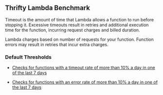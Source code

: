 ## Thrifty Lambda Benchmark

Timeout is the amount of time that Lambda allows a function to run before stopping it. Excessive timeouts result in retries and additional execution time for the function, incurring request charges and billed duration.

Lambda charges based on number of requests for your function. Function errors may result in retries that incur extra charges.

### Default Thresholds

- [Checks for functions with a timeout rate of more than 10% a day in one of the last 7 days](https://hub.steampipe.io/mods/turbot/aws_thrifty/queries/lambda_function_excessive_timeout)


- [Checks for functions with an error rate of more than 10% a day in one of the last 7 days](https://hub.steampipe.io/mods/turbot/aws_thrifty/queries/lambda_function_high_error_rate)


